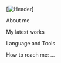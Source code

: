 [![Header](https://github.com/sadk1ng/sadk1ng/blobmainassetspowerful-comic-book-action-layout-background-with-power-fx-illustration-generative-ai_438099-18247.jpg)]

About me

My latest works

Language and Tools

How to reach me: ...


